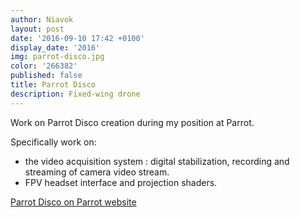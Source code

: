 ```yaml
---
author: Niavok
layout: post
date: '2016-09-10 17:42 +0100'
display_date: '2016'
img: parrot-disco.jpg
color: '266382'
published: false
title: Parrot Disco
description: Fixed-wing drone
---
```

Work on Parrot Disco creation during my position at Parrot.

Specifically work on:
- the video acquisition system : digital stabilization, recording and streaming of camera video stream.
- FPV headset interface and projection shaders.

[Parrot Disco on Parrot website](https://www.parrot.com/us/fr/drones/parrot-disco-fpv)
